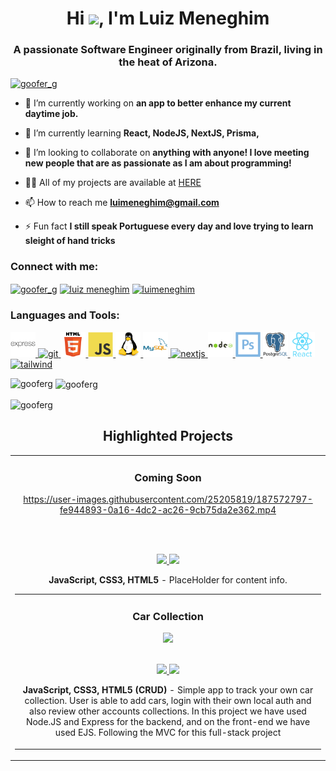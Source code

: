 <h1 align="center">Hi <img src="https://github.com/sudnyeshtalekar/sudnyeshtalekar/blob/master/Assets/Hi.gif" width="40px">, I'm Luiz Meneghim</h1>
<h3 align="center">A passionate Software Engineer originally from Brazil, living in the heat of Arizona.</h3>

<p align="left"> <a href="https://twitter.com/goofer_g" target="blank"><img src="https://img.shields.io/twitter/follow/goofer_g?logo=twitter&style=for-the-badge" alt="goofer_g" /></a> </p>

- 🔭 I’m currently working on **an app to better enhance my current daytime job.**

- 🌱 I’m currently learning **React, NodeJS, NextJS, Prisma,**

- 👯 I’m looking to collaborate on **anything with anyone! I love meeting new people that are as passionate as I am about programming!**

- 👨‍💻 All of my projects are available at [HERE](http://luizmeneghim.com)

- 📫 How to reach me **luimeneghim@gmail.com**

- ⚡ Fun fact **I still speak Portuguese every day and love trying to learn sleight of hand tricks**

<h3 align="left">Connect with me:</h3>
<p align="left">
<a href="https://twitter.com/goofer_g" target="blank"><img align="center" src="https://raw.githubusercontent.com/rahuldkjain/github-profile-readme-generator/master/src/images/icons/Social/twitter.svg" alt="goofer_g" height="30" width="40" /></a>
<a href="https://linkedin.com/in/luiz meneghim" target="blank"><img align="center" src="https://raw.githubusercontent.com/rahuldkjain/github-profile-readme-generator/master/src/images/icons/Social/linked-in-alt.svg" alt="luiz meneghim" height="30" width="40" /></a>
<a href="https://instagram.com/luimeneghim" target="blank"><img align="center" src="https://raw.githubusercontent.com/rahuldkjain/github-profile-readme-generator/master/src/images/icons/Social/instagram.svg" alt="luimeneghim" height="30" width="40" /></a>
</p>

<h3 align="left">Languages and Tools:</h3>
<div background-color="white">
<p align="left"> <a href="https://expressjs.com" target="_blank" rel="noreferrer"> <img src="https://raw.githubusercontent.com/devicons/devicon/master/icons/express/express-original-wordmark.svg" alt="express" width="40" height="40"/> </a> <a href="https://git-scm.com/" target="_blank" rel="noreferrer"> <img src="https://www.vectorlogo.zone/logos/git-scm/git-scm-icon.svg" alt="git" width="40" height="40"/> </a> <a href="https://www.w3.org/html/" target="_blank" rel="noreferrer"> <img src="https://raw.githubusercontent.com/devicons/devicon/master/icons/html5/html5-original-wordmark.svg" alt="html5" width="40" height="40"/> </a> <a href="https://developer.mozilla.org/en-US/docs/Web/JavaScript" target="_blank" rel="noreferrer"> <img src="https://raw.githubusercontent.com/devicons/devicon/master/icons/javascript/javascript-original.svg" alt="javascript" width="40" height="40"/> </a> <a href="https://www.linux.org/" target="_blank" rel="noreferrer"> <img src="https://raw.githubusercontent.com/devicons/devicon/master/icons/linux/linux-original.svg" alt="linux" width="40" height="40"/> </a> <a href="https://www.mysql.com/" target="_blank" rel="noreferrer"> <img src="https://raw.githubusercontent.com/devicons/devicon/master/icons/mysql/mysql-original-wordmark.svg" alt="mysql" width="40" height="40"/> </a> <a href="https://nextjs.org/" target="_blank" rel="noreferrer"> <img src="https://cdn.worldvectorlogo.com/logos/nextjs-2.svg" alt="nextjs" width="40" height="40"/> </a> <a href="https://nodejs.org" target="_blank" rel="noreferrer"> <img src="https://raw.githubusercontent.com/devicons/devicon/master/icons/nodejs/nodejs-original-wordmark.svg" alt="nodejs" width="40" height="40"/> </a> <a href="https://www.photoshop.com/en" target="_blank" rel="noreferrer"> <img src="https://raw.githubusercontent.com/devicons/devicon/master/icons/photoshop/photoshop-line.svg" alt="photoshop" width="40" height="40"/> </a> <a href="https://www.postgresql.org" target="_blank" rel="noreferrer"> <img src="https://raw.githubusercontent.com/devicons/devicon/master/icons/postgresql/postgresql-original-wordmark.svg" alt="postgresql" width="40" height="40"/> </a> <a href="https://reactjs.org/" target="_blank" rel="noreferrer"> <img src="https://raw.githubusercontent.com/devicons/devicon/master/icons/react/react-original-wordmark.svg" alt="react" width="40" height="40"/> </a> <a href="https://tailwindcss.com/" target="_blank" rel="noreferrer"> <img src="https://www.vectorlogo.zone/logos/tailwindcss/tailwindcss-icon.svg" alt="tailwind" width="40" height="40"/> </a> </p>
</div>

<p><img align="left" src="https://github-readme-stats.vercel.app/api/top-langs?username=gooferg&show_icons=true&locale=en&layout=compact" alt="gooferg" /></p>

<p>&nbsp;<img align="center" src="https://github-readme-stats.vercel.app/api?username=gooferg&show_icons=true&locale=en" alt="gooferg" /></p>

<p><img align="center" src="https://www.codewars.com/users/GooferG/badges/large" alt="gooferg" </p>

<h2 align="center">Highlighted Projects </h2>
<div align="center">
<table>
<tr>
<td width="50%">
<h3 align="center" color="white">Coming Soon</h2>
<div align="center" >  
<a href='https://github.com/gooferg/'> 
</a>
  
 
  https://user-images.githubusercontent.com/25205819/187572797-fe944893-0a16-4dc2-ac26-9cb75da2e362.mp4


<br>
<br>
<p>
  <a href="https://github.com/gooferg/" target="_blank">
  
<img src="https://img.shields.io/badge/Code-black?style=for-the-badge&logo=github"/>
    
<a href="https://github.com/gooferg/" target="_blank">
<img src="https://img.shields.io/badge/-website-green?style=for-the-badge&color=cb7e67"/>
</a>
</p>
<p><strong>JavaScript, CSS3, HTML5</strong> - PlaceHolder for content info.</p>
</div>

<div align="center">
<table>
<tr>
<td width="50%">
<h3 align="center" color="white">Car Collection</h2>
<div align="center" >  
<a href='https://github.com/gooferg/'> 
</a>
  
 <img max-width="100px" src="https://user-images.githubusercontent.com/25205819/190031106-4ca0e918-447f-4300-85db-43695f7754d1.png">
 
  
<br>
<br>
<p>
  <a href="https://github.com/GooferG/Car-Collection-GA" target="_blank">
  
<img src="https://img.shields.io/badge/Code-black?style=for-the-badge&logo=github"/>
    
<a href="https://github.com/gooferg/" target="_blank">
<img src="https://img.shields.io/badge/-website-green?style=for-the-badge&color=cb7e67"/>
</a>
</p>
<p><strong>JavaScript, CSS3, HTML5 (CRUD)</strong> - Simple app to track your own car collection. User is able to add cars, login with their own local auth and also review other accounts collections. In this project we have used Node.JS and Express for the backend, and on the front-end we have used EJS. Following the MVC for this full-stack project</p>
</div>

